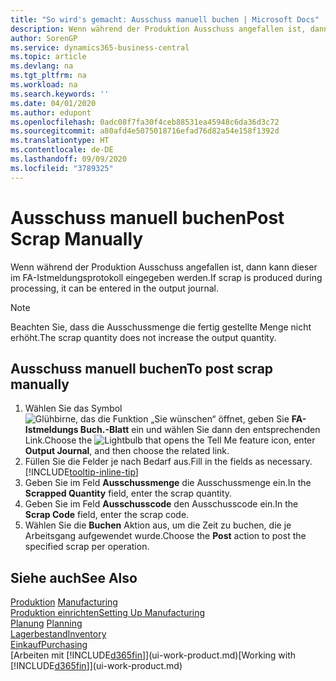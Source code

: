 ```yaml
---
title: "So wird's gemacht: Ausschuss manuell buchen | Microsoft Docs"
description: Wenn während der Produktion Ausschuss angefallen ist, dann kann dieser im FA-Istmeldungsprotokoll eingegeben werden. Beachten Sie, dass die Ausschussmenge die fertig gestellte Menge nicht erhöht.
author: SorenGP
ms.service: dynamics365-business-central
ms.topic: article
ms.devlang: na
ms.tgt_pltfrm: na
ms.workload: na
ms.search.keywords: ''
ms.date: 04/01/2020
ms.author: edupont
ms.openlocfilehash: 0adc08f7fa30f4ceb88531ea45948c6da36d3c72
ms.sourcegitcommit: a80afd4e5075018716efad76d82a54e158f1392d
ms.translationtype: HT
ms.contentlocale: de-DE
ms.lasthandoff: 09/09/2020
ms.locfileid: "3789325"
---
```

# <a name="post-scrap-manually"></a><span data-ttu-id="380f2-104">Ausschuss manuell buchen</span><span class="sxs-lookup"><span data-stu-id="380f2-104">Post Scrap Manually</span></span>
<span data-ttu-id="380f2-105">Wenn während der Produktion Ausschuss angefallen ist, dann kann dieser im FA-Istmeldungsprotokoll eingegeben werden.</span><span class="sxs-lookup"><span data-stu-id="380f2-105">If scrap is produced during processing, it can be entered in the output journal.</span></span> 

> [!NOTE]
> <span data-ttu-id="380f2-106">Beachten Sie, dass die Ausschussmenge die fertig gestellte Menge nicht erhöht.</span><span class="sxs-lookup"><span data-stu-id="380f2-106">The scrap quantity does not increase the output quantity.</span></span>  

## <a name="to-post-scrap-manually"></a><span data-ttu-id="380f2-107">Ausschuss manuell buchen</span><span class="sxs-lookup"><span data-stu-id="380f2-107">To post scrap manually</span></span>  
1. <span data-ttu-id="380f2-108">Wählen Sie das Symbol ![Glühbirne, das die Funktion „Sie wünschen“ öffnet](media/ui-search/search_small.png "Was möchten Sie tun?"), geben Sie **FA-Istmeldungs Buch.-Blatt** ein und wählen Sie dann den entsprechenden Link.</span><span class="sxs-lookup"><span data-stu-id="380f2-108">Choose the ![Lightbulb that opens the Tell Me feature](media/ui-search/search_small.png "Tell me what you want to do") icon, enter **Output Journal**, and then choose the related link.</span></span>  
2. <span data-ttu-id="380f2-109">Füllen Sie die Felder je nach Bedarf aus.</span><span class="sxs-lookup"><span data-stu-id="380f2-109">Fill in the fields as necessary.</span></span> [!INCLUDE[tooltip-inline-tip](includes/tooltip-inline-tip_md.md)]  
3. <span data-ttu-id="380f2-110">Geben Sie im Feld **Ausschussmenge** die Ausschussmenge ein.</span><span class="sxs-lookup"><span data-stu-id="380f2-110">In the **Scrapped Quantity** field, enter the scrap quantity.</span></span>  
4. <span data-ttu-id="380f2-111">Geben Sie im Feld **Ausschusscode** den Ausschusscode ein.</span><span class="sxs-lookup"><span data-stu-id="380f2-111">In the **Scrap Code** field, enter the scrap code.</span></span>  
5. <span data-ttu-id="380f2-112">Wählen Sie die **Buchen** Aktion aus, um die Zeit zu buchen, die je Arbeitsgang aufgewendet wurde.</span><span class="sxs-lookup"><span data-stu-id="380f2-112">Choose the **Post** action to post the specified scrap per operation.</span></span>  

## <a name="see-also"></a><span data-ttu-id="380f2-113">Siehe auch</span><span class="sxs-lookup"><span data-stu-id="380f2-113">See Also</span></span>  
<span data-ttu-id="380f2-114">[Produktion](production-manage-manufacturing.md)  </span><span class="sxs-lookup"><span data-stu-id="380f2-114">[Manufacturing](production-manage-manufacturing.md)  </span></span>  
[<span data-ttu-id="380f2-115">Produktion einrichten</span><span class="sxs-lookup"><span data-stu-id="380f2-115">Setting Up Manufacturing</span></span>](production-configure-production-processes.md)  
<span data-ttu-id="380f2-116">[Planung](production-planning.md)    </span><span class="sxs-lookup"><span data-stu-id="380f2-116">[Planning](production-planning.md)    </span></span>  
[<span data-ttu-id="380f2-117">Lagerbestand</span><span class="sxs-lookup"><span data-stu-id="380f2-117">Inventory</span></span>](inventory-manage-inventory.md)  
[<span data-ttu-id="380f2-118">Einkauf</span><span class="sxs-lookup"><span data-stu-id="380f2-118">Purchasing</span></span>](purchasing-manage-purchasing.md)  
<span data-ttu-id="380f2-119">[Arbeiten mit [!INCLUDE[d365fin](includes/d365fin_md.md)]](ui-work-product.md)</span><span class="sxs-lookup"><span data-stu-id="380f2-119">[Working with [!INCLUDE[d365fin](includes/d365fin_md.md)]](ui-work-product.md)</span></span>
